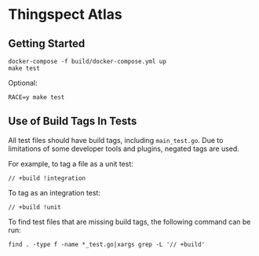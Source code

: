 # Thingspect Atlas

## Getting Started

```
docker-compose -f build/docker-compose.yml up
make test
```

Optional:

```
RACE=y make test
```

## Use of Build Tags In Tests

All test files should have build tags, including `main_test.go`. Due to
limitations of some developer tools and plugins, negated tags are used.

For example, to tag a file as a unit test:

```
// +build !integration
```

To tag as an integration test:

```
// +build !unit
```

To find test files that are missing build tags, the following command can be
run:

`find . -type f -name *_test.go|xargs grep -L '// +build'`
